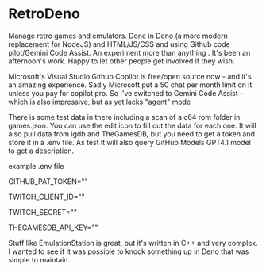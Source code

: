 # RetroDeno
Manage retro games and emulators. Done in Deno (a more modern replacement for NodeJS) and HTML/JS/CSS and using Github code pilot/Gemini Code Assist. An experiment more than anything . It's been an afternoon's work. Happy to let other people get involved if they wish. 

Microsoft's Visual Studio Github Copilot is free/open source now - and it's an amazing experience. Sadly Microsoft put a 50 chat per month limit on it unless you pay for copilot pro. So I've switched to Gemini Code Assist - which is also impressive, but as yet lacks "agent" mode

There is some test data in there including a scan of a c64 rom folder in games.json. You can use the edit icon to fill out the data for each one. It will also pull data from igdb and TheGamesDB, but you need to get a token and store it in a .env file. As test it will also query GitHub Models GPT4.1 model to get a description.

example .env file

GITHUB_PAT_TOKEN=""

TWITCH_CLIENT_ID=""

TWITCH_SECRET=""

THEGAMESDB_API_KEY=""

Stuff like EmulationStation is great, but it's written in C++ and very complex. I wanted to see if it was possible to knock something up in Deno that was simple to maintain.


